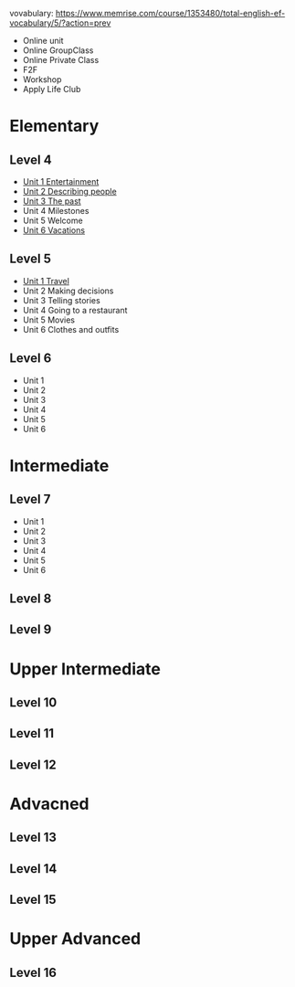 vovabulary: https://www.memrise.com/course/1353480/total-english-ef-vocabulary/5/?action=prev
* Online unit
* Online GroupClass
* Online Private Class
* F2F
* Workshop
* Apply Life Club

# Elementary

## Level 4
* [Unit 1 Entertainment](https://github.com/MingxiaGuo/English/blob/master/EF/4-1_Entertainment.md)
* [Unit 2 Describing people](https://github.com/MingxiaGuo/English/blob/master/EF/4-2_Describing%20people.md)
* [Unit 3 The past](https://github.com/MingxiaGuo/English/blob/master/EF/4-3_The%20Past.md)
* Unit 4 Milestones
* Unit 5 Welcome
* [Unit 6 Vacations](https://github.com/MingxiaGuo/English/blob/master/EF/4-6_Vacations.md)
  
## Level 5
* [Unit 1 Travel](https://github.com/MingxiaGuo/English/blob/master/EF/5-1_Travel.md)
* Unit 2 Making decisions
* Unit 3 Telling stories
* Unit 4 Going to a restaurant
* Unit 5 Movies
* Unit 6 Clothes and outfits

## Level 6
* Unit 1
* Unit 2
* Unit 3
* Unit 4
* Unit 5
* Unit 6

# Intermediate
## Level 7
* Unit 1
* Unit 2
* Unit 3
* Unit 4
* Unit 5
* Unit 6
## Level 8
## Level 9



# Upper Intermediate
## Level 10
## Level 11
## Level 12

# Advacned
## Level 13
## Level 14
## Level 15

# Upper Advanced
## Level 16
  
